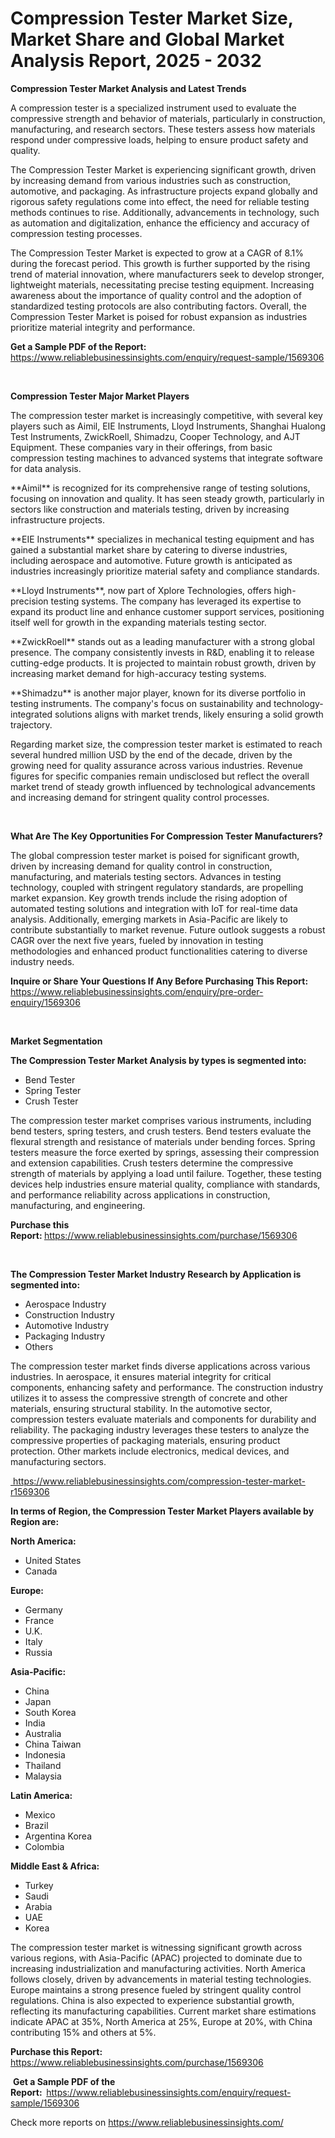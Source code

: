 <p><h1>Compression Tester Market Size, Market Share and Global Market Analysis Report, 2025 - 2032</h1></p><p><strong>Compression Tester Market Analysis and Latest Trends</strong></p>
<p><p>A compression tester is a specialized instrument used to evaluate the compressive strength and behavior of materials, particularly in construction, manufacturing, and research sectors. These testers assess how materials respond under compressive loads, helping to ensure product safety and quality.</p><p>The Compression Tester Market is experiencing significant growth, driven by increasing demand from various industries such as construction, automotive, and packaging. As infrastructure projects expand globally and rigorous safety regulations come into effect, the need for reliable testing methods continues to rise. Additionally, advancements in technology, such as automation and digitalization, enhance the efficiency and accuracy of compression testing processes.</p><p>The Compression Tester Market is expected to grow at a CAGR of 8.1% during the forecast period. This growth is further supported by the rising trend of material innovation, where manufacturers seek to develop stronger, lightweight materials, necessitating precise testing equipment. Increasing awareness about the importance of quality control and the adoption of standardized testing protocols are also contributing factors. Overall, the Compression Tester Market is poised for robust expansion as industries prioritize material integrity and performance.</p></p>
<p><strong>Get a Sample PDF of the Report:&nbsp;</strong> <a href="https://www.reliablebusinessinsights.com/enquiry/request-sample/1569306?utm_campaign=3148&utm_medium=2&utm_source=Github&utm_content=ia&utm_term=25032025&utm_id=compression-tester">https://www.reliablebusinessinsights.com/enquiry/request-sample/1569306</a></p>
<p>&nbsp;</p>
<p><strong>Compression Tester Major Market Players</strong></p>
<p><p>The compression tester market is increasingly competitive, with several key players such as Aimil, EIE Instruments, Lloyd Instruments, Shanghai Hualong Test Instruments, ZwickRoell, Shimadzu, Cooper Technology, and AJT Equipment. These companies vary in their offerings, from basic compression testing machines to advanced systems that integrate software for data analysis.</p><p>**Aimil** is recognized for its comprehensive range of testing solutions, focusing on innovation and quality. It has seen steady growth, particularly in sectors like construction and materials testing, driven by increasing infrastructure projects.</p><p>**EIE Instruments** specializes in mechanical testing equipment and has gained a substantial market share by catering to diverse industries, including aerospace and automotive. Future growth is anticipated as industries increasingly prioritize material safety and compliance standards.</p><p>**Lloyd Instruments**, now part of Xplore Technologies, offers high-precision testing systems. The company has leveraged its expertise to expand its product line and enhance customer support services, positioning itself well for growth in the expanding materials testing sector.</p><p>**ZwickRoell** stands out as a leading manufacturer with a strong global presence. The company consistently invests in R&D, enabling it to release cutting-edge products. It is projected to maintain robust growth, driven by increasing market demand for high-accuracy testing systems.</p><p>**Shimadzu** is another major player, known for its diverse portfolio in testing instruments. The company's focus on sustainability and technology-integrated solutions aligns with market trends, likely ensuring a solid growth trajectory.</p><p>Regarding market size, the compression tester market is estimated to reach several hundred million USD by the end of the decade, driven by the growing need for quality assurance across various industries. Revenue figures for specific companies remain undisclosed but reflect the overall market trend of steady growth influenced by technological advancements and increasing demand for stringent quality control processes.</p></p>
<p>&nbsp;</p>
<p><strong>What Are The Key Opportunities For Compression Tester Manufacturers?</strong></p>
<p><p>The global compression tester market is poised for significant growth, driven by increasing demand for quality control in construction, manufacturing, and materials testing sectors. Advances in testing technology, coupled with stringent regulatory standards, are propelling market expansion. Key growth trends include the rising adoption of automated testing solutions and integration with IoT for real-time data analysis. Additionally, emerging markets in Asia-Pacific are likely to contribute substantially to market revenue. Future outlook suggests a robust CAGR over the next five years, fueled by innovation in testing methodologies and enhanced product functionalities catering to diverse industry needs.</p></p>
<p><strong>Inquire or Share Your Questions If Any Before Purchasing This Report:</strong> <a href="https://www.reliablebusinessinsights.com/enquiry/pre-order-enquiry/1569306?utm_campaign=3148&utm_medium=2&utm_source=Github&utm_content=ia&utm_term=25032025&utm_id=compression-tester">https://www.reliablebusinessinsights.com/enquiry/pre-order-enquiry/1569306</a></p>
<p>&nbsp;</p>
<p><strong>Market Segmentation</strong></p>
<p><strong>The Compression Tester Market Analysis by types is segmented into:</strong></p>
<p><ul><li>Bend Tester</li><li>Spring Tester</li><li>Crush Tester</li></ul></p>
<p><p>The compression tester market comprises various instruments, including bend testers, spring testers, and crush testers. Bend testers evaluate the flexural strength and resistance of materials under bending forces. Spring testers measure the force exerted by springs, assessing their compression and extension capabilities. Crush testers determine the compressive strength of materials by applying a load until failure. Together, these testing devices help industries ensure material quality, compliance with standards, and performance reliability across applications in construction, manufacturing, and engineering.</p></p>
<p><strong>Purchase this Report:&nbsp;</strong><a href="https://www.reliablebusinessinsights.com/purchase/1569306?utm_campaign=3148&utm_medium=2&utm_source=Github&utm_content=ia&utm_term=25032025&utm_id=compression-tester">https://www.reliablebusinessinsights.com/purchase/1569306</a></p>
<p>&nbsp;</p>
<p><strong>The Compression Tester Market Industry Research by Application is segmented into:</strong></p>
<p><ul><li>Aerospace Industry</li><li>Construction Industry</li><li>Automotive Industry</li><li>Packaging Industry</li><li>Others</li></ul></p>
<p><p>The compression tester market finds diverse applications across various industries. In aerospace, it ensures material integrity for critical components, enhancing safety and performance. The construction industry utilizes it to assess the compressive strength of concrete and other materials, ensuring structural stability. In the automotive sector, compression testers evaluate materials and components for durability and reliability. The packaging industry leverages these testers to analyze the compressive properties of packaging materials, ensuring product protection. Other markets include electronics, medical devices, and manufacturing sectors.</p></p>
<p><a href="https://www.reliablebusinessinsights.com/compression-tester-market-r1569306?utm_campaign=3148&utm_medium=2&utm_source=Github&utm_content=ia&utm_term=25032025&utm_id=compression-tester">&nbsp;https://www.reliablebusinessinsights.com/compression-tester-market-r1569306</a></p>
<p><strong>In terms of Region, the Compression Tester Market Players available by Region are:</strong></p>
<p>
    <p> <strong> North America: </strong>
        <ul>
            <li>United States</li>
            <li>Canada</li>
        </ul>
        </p> 
    <p> <strong> Europe: </strong>
        <ul>
            <li>Germany</li>
            <li>France</li>
            <li>U.K.</li>
            <li>Italy</li>
            <li>Russia</li>
        </ul>
        </p> 
    <p> <strong> Asia-Pacific: </strong>
        <ul>
            <li>China</li>
            <li>Japan</li>
            <li>South Korea</li>
            <li>India</li>
            <li>Australia</li>
            <li>China Taiwan</li>
            <li>Indonesia</li>
            <li>Thailand</li>
            <li>Malaysia</li>
        </ul>
        </p> 
    <p> <strong> Latin America: </strong>
        <ul>
            <li>Mexico</li>
            <li>Brazil</li>
            <li>Argentina Korea</li>
            <li>Colombia</li>
        </ul>
        </p> 
    <p> <strong> Middle East & Africa: </strong>
        <ul>
            <li>Turkey</li>
            <li>Saudi</li>
            <li>Arabia</li>
            <li>UAE</li>
            <li>Korea</li>
        </ul>
    </p>
    </p>
<p><p>The compression tester market is witnessing significant growth across various regions, with Asia-Pacific (APAC) projected to dominate due to increasing industrialization and manufacturing activities. North America follows closely, driven by advancements in material testing technologies. Europe maintains a strong presence fueled by stringent quality control regulations. China is also expected to experience substantial growth, reflecting its manufacturing capabilities. Current market share estimations indicate APAC at 35%, North America at 25%, Europe at 20%, with China contributing 15% and others at 5%.</p></p>
<p><strong>Purchase this Report: </strong><a href="https://www.reliablebusinessinsights.com/purchase/1569306?utm_campaign=3148&utm_medium=2&utm_source=Github&utm_content=ia&utm_term=25032025&utm_id=compression-tester">https://www.reliablebusinessinsights.com/purchase/1569306</a></p>
<p>&nbsp;<strong>Get a Sample PDF of the Report:&nbsp;&nbsp;</strong><a href="https://www.reliablebusinessinsights.com/enquiry/request-sample/1569306?utm_campaign=3148&utm_medium=2&utm_source=Github&utm_content=ia&utm_term=25032025&utm_id=compression-tester">https://www.reliablebusinessinsights.com/enquiry/request-sample/1569306</a></p>
<p><strong></strong></p>
<p>Check more reports on <a href="https://www.reliablebusinessinsights.com/?utm_campaign=3148&utm_medium=2&utm_source=Github&utm_content=ia&utm_term=25032025&utm_id=compression-tester">https://www.reliablebusinessinsights.com/</a></p>